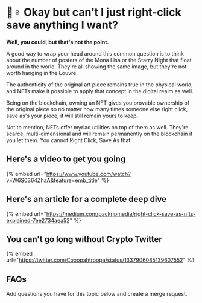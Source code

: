 # 🤷♀ Okay but can’t I just right-click save anything I want?

**Well, you could, but that's not the point.**

A good way to wrap your head around this common question is to think about the number of posters of the Mona Lisa or the Starry Night that float around in the world. They're all showing the same image, but they're not worth hanging in the Louvre.

The authenticity of the original art piece remains true in the physical world, and NFTs make it possible to apply that concept in the digital realm as well.

Being on the blockchain, owning an NFT gives you provable ownership of the original piece so no matter how many times someone else right click, save as's your piece, it will still remain yours to keep.

Not to mention, NFTs offer myriad utilities on top of them as well. They're scarce, multi-dimensional and will remain permanently on the blockchain if you let them. You cannot Right Click, Save As that.

## Here's a video to get you going

{% embed url="https://www.youtube.com/watch?v=W6S0364ZhaA&feature=emb_title" %}

## Here's an article for a complete deep dive

{% embed url="https://medium.com/packripmedia/right-click-save-as-nfts-explained-7ee2734aea52" %}

## You can't go long without Crypto Twitter

{% embed url="https://twitter.com/Cooopahtroopa/status/1337906085139607552" %}

## FAQs

Add questions you have for this topic below and create a merge request.
